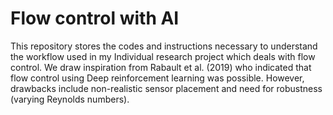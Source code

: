 # Flow control with AI
This repository stores the codes and instructions necessary to understand the workflow used in my Individual research project which deals with flow control. 
We draw inspiration from Rabault et al. (2019) who indicated that flow control using Deep reinforcement learning was possible. However, drawbacks include non-realistic sensor placement and need for robustness (varying Reynolds numbers). 
